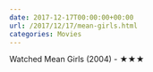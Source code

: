 ```yaml
---
date: 2017-12-17T00:00:00+00:00
url: /2017/12/17/mean-girls.html
categories: Movies
---
```

Watched Mean Girls (2004) - ★★★





